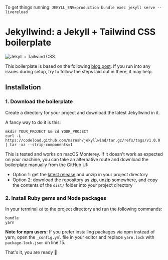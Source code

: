 To get things running: `JEKYLL_ENV=production bundle exec jekyll serve --livereload`

# Jekyllwind: a Jekyll + Tailwind CSS boilerplate

![Jekyll + Tailwind CSS](https://mzrn.sh/assets/uploads/jekyll-tailwindcss.png)

This boilerplate is based on the following [blog post](https://mzrn.sh/2022/04/09/starting-a-blank-jekyll-site-with-tailwind-css-in-2022/). If you run into any
issues during setup, try to follow the steps laid out in there, it may help.

## Installation

### 1. Download the boilerplate
Create a directory for your project and download the latest Jekyllwind in it.

A fancy way to do it is this:

```shell
mkdir YOUR_PROJECT && cd YOUR_PROJECT
curl -L https://codeload.github.com/mzrnsh/jekyllwind/tar.gz/refs/tags/v1.0.0 | tar -xz --strip-components=1
```

This is tested and works on macOS Monterey. If it doesn't work as expected on your machine, you can take an alternative route and download the boilerplate manually from the GitHub UI:

- Option 1: get the [latest release](https://github.com/mzrnsh/jekyllwind/releases/latest) and unzip in your project directory
- Option 2: download the repository as zip, unzip somewhere, and copy the contents of the `dist/` folder into your project directory

### 2. Install Ruby gems and Node packages
In your terminal `cd` to the project directory and run the following commands:

```shell
bundle
yarn
```

**Note for npm users:** If you prefer installing packages via npm instead of yarn, open the `_config.yml` file in your editor and replace `yarn.lock` with `package-lock.json` on line 15.

That's it, you are ready 🎉
